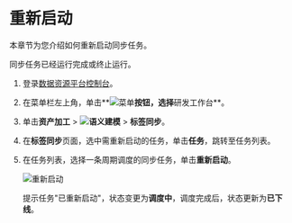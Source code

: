 # 重新启动

本章节为您介绍如何重新启动同步任务。

同步任务已经运行完成或终止运行。

1.  登录[数据资源平台控制台](https://dataq.console.aliyun.com)。

2.  在菜单栏左上角，单击**![菜单](https://static-aliyun-doc.oss-accelerate.aliyuncs.com/assets/img/zh-CN/6504337061/p188771.png)**按钮，选择**研发工作台**。

3.  单击**资产加工** \> **![语义建模](https://static-aliyun-doc.oss-accelerate.aliyuncs.com/assets/img/zh-CN/1290330161/p208848.png)** \> **标签同步**。

4.  在**标签同步**页面，选中需重新启动的任务，单击**任务**，跳转至任务列表。

5.  在任务列表，选择一条周期调度的同步任务，单击**重新启动**。

    ![重新启动](https://static-aliyun-doc.oss-accelerate.aliyuncs.com/assets/img/zh-CN/9107160161/p209354.png)

    提示任务"已重新启动"，状态变更为**调度中**，调度完成后，状态更新为**已下线**。


